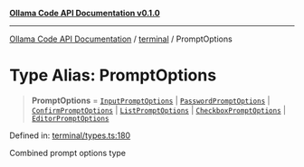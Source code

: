[**Ollama Code API Documentation v0.1.0**](../../README.md)

***

[Ollama Code API Documentation](../../modules.md) / [terminal](../README.md) / PromptOptions

# Type Alias: PromptOptions

> **PromptOptions** = [`InputPromptOptions`](../interfaces/InputPromptOptions.md) \| [`PasswordPromptOptions`](../interfaces/PasswordPromptOptions.md) \| [`ConfirmPromptOptions`](../interfaces/ConfirmPromptOptions.md) \| [`ListPromptOptions`](../interfaces/ListPromptOptions.md) \| [`CheckboxPromptOptions`](../interfaces/CheckboxPromptOptions.md) \| [`EditorPromptOptions`](../interfaces/EditorPromptOptions.md)

Defined in: [terminal/types.ts:180](https://github.com/erichchampion/ollama-code/blob/97554aa24b97798bc862485527ccd6faff2a1d42/ollama-code/src/terminal/types.ts#L180)

Combined prompt options type
